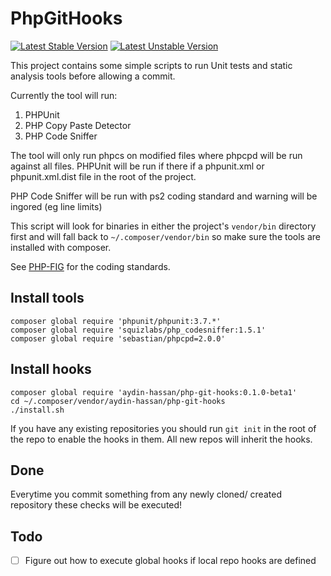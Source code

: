 PhpGitHooks
===========
[![Latest Stable Version](https://poser.pugx.org/aydin-hassan/php-git-hooks/v/stable.png)](https://packagist.org/packages/aydin0hassan/php-git-hooks)
[![Latest Unstable Version](https://poser.pugx.org/aydin-hassan/php-git-hooks/v/unstable.png)](https://packagist.org/packages/aydin-hassan/php-git-hooks)

This project contains some simple scripts to run Unit tests and static analysis tools before allowing a commit.

Currently the tool will run:

1. PHPUnit
2. PHP Copy Paste Detector
3. PHP Code Sniffer

The tool will only run phpcs on modified files where phpcpd will be run against all files. PHPUnit will be run if there if a phpunit.xml or phpunit.xml.dist file in the root of the project.

PHP Code Sniffer will be run with ps2 coding standard and warning will be ingored (eg line limits)

This script will look for binaries in either the project's `vendor/bin` directory first and will fall back to `~/.composer/vendor/bin` so make sure the tools are installed with composer.

See [PHP-FIG](https://github.com/php-fig/fig-standards) for the coding standards.


Install tools
-------------

    composer global require 'phpunit/phpunit:3.7.*'
    composer global require 'squizlabs/php_codesniffer:1.5.1'
    composer global require 'sebastian/phpcpd=2.0.0'

Install hooks
-------------

    composer global require 'aydin-hassan/php-git-hooks:0.1.0-beta1'
    cd ~/.composer/vendor/aydin-hassan/php-git-hooks
    ./install.sh

If you have any existing repositories you should run `git init` in the root of the repo to enable the hooks in them. All new repos will inherit the hooks.

Done
----
Everytime you commit something from any newly cloned/ created repository these checks will be executed!

Todo
----
- [ ] Figure out how to execute global hooks if local repo hooks are defined
